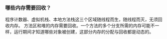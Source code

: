 ### 哪些内存需要回收？
程序计数器、虚拟机栈、本地方法栈这三个区域随线程而生，随线程而灭，无须回收内存。
方法区和堆的内存需要回收。一个方法的多个分支所需的内存可能不一样，运行期间才知道哪些对象被创建，这部分内存的分配与回收都是动态的。